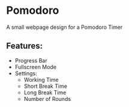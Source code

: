 # Pomodoro
A small webpage design for a Pomodoro Timer
## Features:
- Progress Bar
- Fullscreen Mode
- Settings:
  - Working Time
  - Short Break Time
  - Long Break Time
  - Number of Rounds
